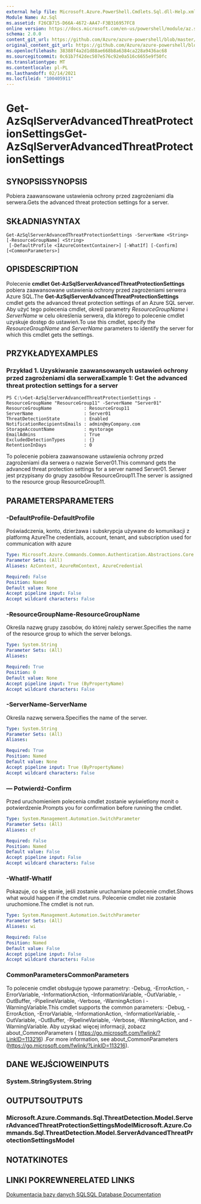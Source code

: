 ```yaml
---
external help file: Microsoft.Azure.PowerShell.Cmdlets.Sql.dll-Help.xml
Module Name: Az.Sql
ms.assetid: F26CB715-D66A-4672-AA47-F3B316957FC8
online version: https://docs.microsoft.com/en-us/powershell/module/az.sql/get-azsqlserverAdvancedThreatProtectionSettings
schema: 2.0.0
content_git_url: https://github.com/Azure/azure-powershell/blob/master/src/Sql/Sql/help/Get-AzSqlServerAdvancedThreatProtectionSettings.md
original_content_git_url: https://github.com/Azure/azure-powershell/blob/master/src/Sql/Sql/help/Get-AzSqlServerAdvancedThreatProtectionSettings.md
ms.openlocfilehash: 38388f4a2d1d88ae668b8a6384ca228a9436ac68
ms.sourcegitcommit: 0c61b7f42dec507e576c92e0a516c6655e9f50fc
ms.translationtype: MT
ms.contentlocale: pl-PL
ms.lasthandoff: 02/14/2021
ms.locfileid: "100405911"
---
```

# <span data-ttu-id="9ab9e-101">Get-AzSqlServerAdvancedThreatProtectionSettings</span><span class="sxs-lookup"><span data-stu-id="9ab9e-101">Get-AzSqlServerAdvancedThreatProtectionSettings</span></span>

## <span data-ttu-id="9ab9e-102">SYNOPSIS</span><span class="sxs-lookup"><span data-stu-id="9ab9e-102">SYNOPSIS</span></span>
<span data-ttu-id="9ab9e-103">Pobiera zaawansowane ustawienia ochrony przed zagrożeniami dla serwera.</span><span class="sxs-lookup"><span data-stu-id="9ab9e-103">Gets the advanced threat protection settings for a server.</span></span>

## <span data-ttu-id="9ab9e-104">SKŁADNIA</span><span class="sxs-lookup"><span data-stu-id="9ab9e-104">SYNTAX</span></span>

```
Get-AzSqlServerAdvancedThreatProtectionSettings -ServerName <String> [-ResourceGroupName] <String>
 [-DefaultProfile <IAzureContextContainer>] [-WhatIf] [-Confirm] [<CommonParameters>]
```

## <span data-ttu-id="9ab9e-105">OPIS</span><span class="sxs-lookup"><span data-stu-id="9ab9e-105">DESCRIPTION</span></span>
<span data-ttu-id="9ab9e-106">Polecenie **cmdlet Get-AzSqlServerAdvancedThreatProtectionSettings** pobiera zaawansowane ustawienia ochrony przed zagrożeniami serwera Azure SQL.</span><span class="sxs-lookup"><span data-stu-id="9ab9e-106">The **Get-AzSqlServerAdvancedThreatProtectionSettings** cmdlet gets the advanced threat protection settings of an Azure SQL server.</span></span>
<span data-ttu-id="9ab9e-107">Aby użyć tego polecenia cmdlet, określ parametry *ResourceGroupName* i *ServerName* w celu określenia serwera, dla którego to polecenie cmdlet uzyskuje dostęp do ustawień.</span><span class="sxs-lookup"><span data-stu-id="9ab9e-107">To use this cmdlet, specify the *ResourceGroupName* and *ServerName* parameters to identify the server for which this cmdlet gets the settings.</span></span>

## <span data-ttu-id="9ab9e-108">PRZYKŁADY</span><span class="sxs-lookup"><span data-stu-id="9ab9e-108">EXAMPLES</span></span>

### <span data-ttu-id="9ab9e-109">Przykład 1. Uzyskiwanie zaawansowanych ustawień ochrony przed zagrożeniami dla serwera</span><span class="sxs-lookup"><span data-stu-id="9ab9e-109">Example 1: Get the advanced threat protection settings for a server</span></span>
```
PS C:\>Get-AzSqlServerAdvancedThreatProtectionSettings -ResourceGroupName "ResourceGroup11" -ServerName "Server01"
ResourceGroupName            : ResourceGroup11
ServerName                   : Server01
ThreatDetectionState         : Enabled
NotificationRecipientsEmails : admin@myCompany.com
StorageAccountName           : mystorage
EmailAdmins                  : True
ExcludedDetectionTypes       : {}
RetentionInDays              : 0
```

<span data-ttu-id="9ab9e-110">To polecenie pobiera zaawansowane ustawienia ochrony przed zagrożeniami dla serwera o nazwie Server01.</span><span class="sxs-lookup"><span data-stu-id="9ab9e-110">This command gets the advanced threat protection settings for a server named Server01.</span></span>
<span data-ttu-id="9ab9e-111">Serwer jest przypisany do grupy zasobów ResourceGroup11.</span><span class="sxs-lookup"><span data-stu-id="9ab9e-111">The server is assigned to the resource group ResourceGroup11.</span></span>

## <span data-ttu-id="9ab9e-112">PARAMETERS</span><span class="sxs-lookup"><span data-stu-id="9ab9e-112">PARAMETERS</span></span>

### <span data-ttu-id="9ab9e-113">-DefaultProfile</span><span class="sxs-lookup"><span data-stu-id="9ab9e-113">-DefaultProfile</span></span>
<span data-ttu-id="9ab9e-114">Poświadczenia, konto, dzierżawa i subskrypcja używane do komunikacji z platformą Azure</span><span class="sxs-lookup"><span data-stu-id="9ab9e-114">The credentials, account, tenant, and subscription used for communication with azure</span></span>

```yaml
Type: Microsoft.Azure.Commands.Common.Authentication.Abstractions.Core.IAzureContextContainer
Parameter Sets: (All)
Aliases: AzContext, AzureRmContext, AzureCredential

Required: False
Position: Named
Default value: None
Accept pipeline input: False
Accept wildcard characters: False
```

### <span data-ttu-id="9ab9e-115">-ResourceGroupName</span><span class="sxs-lookup"><span data-stu-id="9ab9e-115">-ResourceGroupName</span></span>
<span data-ttu-id="9ab9e-116">Określa nazwę grupy zasobów, do której należy serwer.</span><span class="sxs-lookup"><span data-stu-id="9ab9e-116">Specifies the name of the resource group to which the server belongs.</span></span>

```yaml
Type: System.String
Parameter Sets: (All)
Aliases:

Required: True
Position: 0
Default value: None
Accept pipeline input: True (ByPropertyName)
Accept wildcard characters: False
```

### <span data-ttu-id="9ab9e-117">-ServerName</span><span class="sxs-lookup"><span data-stu-id="9ab9e-117">-ServerName</span></span>
<span data-ttu-id="9ab9e-118">Określa nazwę serwera.</span><span class="sxs-lookup"><span data-stu-id="9ab9e-118">Specifies the name of the server.</span></span>

```yaml
Type: System.String
Parameter Sets: (All)
Aliases:

Required: True
Position: Named
Default value: None
Accept pipeline input: True (ByPropertyName)
Accept wildcard characters: False
```

### <span data-ttu-id="9ab9e-119">— Potwierdź</span><span class="sxs-lookup"><span data-stu-id="9ab9e-119">-Confirm</span></span>
<span data-ttu-id="9ab9e-120">Przed uruchomieniem polecenia cmdlet zostanie wyświetlony monit o potwierdzenie.</span><span class="sxs-lookup"><span data-stu-id="9ab9e-120">Prompts you for confirmation before running the cmdlet.</span></span>

```yaml
Type: System.Management.Automation.SwitchParameter
Parameter Sets: (All)
Aliases: cf

Required: False
Position: Named
Default value: False
Accept pipeline input: False
Accept wildcard characters: False
```

### <span data-ttu-id="9ab9e-121">-WhatIf</span><span class="sxs-lookup"><span data-stu-id="9ab9e-121">-WhatIf</span></span>
<span data-ttu-id="9ab9e-122">Pokazuje, co się stanie, jeśli zostanie uruchamiane polecenie cmdlet.</span><span class="sxs-lookup"><span data-stu-id="9ab9e-122">Shows what would happen if the cmdlet runs.</span></span>
<span data-ttu-id="9ab9e-123">Polecenie cmdlet nie zostanie uruchomione.</span><span class="sxs-lookup"><span data-stu-id="9ab9e-123">The cmdlet is not run.</span></span>

```yaml
Type: System.Management.Automation.SwitchParameter
Parameter Sets: (All)
Aliases: wi

Required: False
Position: Named
Default value: False
Accept pipeline input: False
Accept wildcard characters: False
```

### <span data-ttu-id="9ab9e-124">CommonParameters</span><span class="sxs-lookup"><span data-stu-id="9ab9e-124">CommonParameters</span></span>
<span data-ttu-id="9ab9e-125">To polecenie cmdlet obsługuje typowe parametry: -Debug, -ErrorAction, -ErrorVariable, -InformationAction, -InformationVariable, -OutVariable, -OutBuffer, -PipelineVariable, -Verbose, -WarningAction i -WarningVariable.</span><span class="sxs-lookup"><span data-stu-id="9ab9e-125">This cmdlet supports the common parameters: -Debug, -ErrorAction, -ErrorVariable, -InformationAction, -InformationVariable, -OutVariable, -OutBuffer, -PipelineVariable, -Verbose, -WarningAction, and -WarningVariable.</span></span> <span data-ttu-id="9ab9e-126">Aby uzyskać więcej informacji, zobacz about_CommonParameters ( https://go.microsoft.com/fwlink/?LinkID=113216) .</span><span class="sxs-lookup"><span data-stu-id="9ab9e-126">For more information, see about_CommonParameters (https://go.microsoft.com/fwlink/?LinkID=113216).</span></span>

## <span data-ttu-id="9ab9e-127">DANE WEJŚCIOWE</span><span class="sxs-lookup"><span data-stu-id="9ab9e-127">INPUTS</span></span>

### <span data-ttu-id="9ab9e-128">System.String</span><span class="sxs-lookup"><span data-stu-id="9ab9e-128">System.String</span></span>

## <span data-ttu-id="9ab9e-129">OUTPUTS</span><span class="sxs-lookup"><span data-stu-id="9ab9e-129">OUTPUTS</span></span>

### <span data-ttu-id="9ab9e-130">Microsoft.Azure.Commands.Sql.ThreatDetection.Model.ServerAdvancedThreatProtectionSettingsModel</span><span class="sxs-lookup"><span data-stu-id="9ab9e-130">Microsoft.Azure.Commands.Sql.ThreatDetection.Model.ServerAdvancedThreatProtectionSettingsModel</span></span>

## <span data-ttu-id="9ab9e-131">NOTATKI</span><span class="sxs-lookup"><span data-stu-id="9ab9e-131">NOTES</span></span>

## <span data-ttu-id="9ab9e-132">LINKI POKREWNE</span><span class="sxs-lookup"><span data-stu-id="9ab9e-132">RELATED LINKS</span></span>


[<span data-ttu-id="9ab9e-133">Dokumentacja bazy danych SQL</span><span class="sxs-lookup"><span data-stu-id="9ab9e-133">SQL Database Documentation</span></span>](https://docs.microsoft.com/azure/sql-database/)


